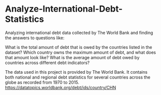 # Analyze-International-Debt-Statistics

Analyzing international debt data collected by The World Bank and finding the answers to questions like:

What is the total amount of debt that is owed by the countries listed in the dataset?
Which country owns the maximum amount of debt, and what does that amount look like?
What is the average amount of debt owed by countries across different debt indicators?

The data used in this project is provided by The World Bank. It contains both national and regional debt statistics for several countries across the globe as recorded from 1970 to 2015.
https://datatopics.worldbank.org/debt/ids/country/CHN
